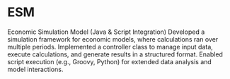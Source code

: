 # ESM
Economic Simulation Model (Java &amp; Script Integration)
Developed a simulation framework for economic models, where calculations ran over multiple periods. Implemented a controller class to manage input data, execute calculations, and generate results in a structured format. Enabled script execution (e.g., Groovy, Python) for extended data analysis and model interactions.
